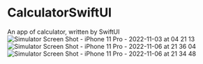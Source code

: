 # CalculatorSwiftUI
An app of calculator, written by SwiftUI
![Simulator Screen Shot - iPhone 11 Pro - 2022-11-03 at 04 21 13](https://user-images.githubusercontent.com/99097473/199614092-d5795579-4703-4358-90da-a7ba4bcbc25d.png)
![Simulator Screen Shot - iPhone 11 Pro - 2022-11-06 at 21 36 04](https://user-images.githubusercontent.com/99097473/200307231-3e5d2fd8-ed90-4dff-b64c-7da21eb16715.png)
![Simulator Screen Shot - iPhone 11 Pro - 2022-11-06 at 21 34 48](https://user-images.githubusercontent.com/99097473/200307285-ccf5f8a6-c857-4c6a-9825-9fa6e4ccaf79.png)

